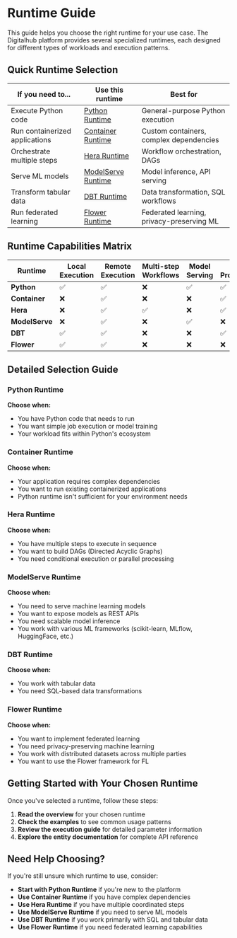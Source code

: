 # Runtime Guide

This guide helps you choose the right runtime for your use case. The Digitalhub platform provides several specialized runtimes, each designed for different types of workloads and execution patterns.

## Quick Runtime Selection

| If you need to... | Use this runtime | Best for |
|---|---|---|
| Execute Python code | [Python Runtime](../reference/runtimes/python/overview.md) | General-purpose Python execution |
| Run containerized applications | [Container Runtime](../reference/runtimes/container/overview.md) | Custom containers, complex dependencies |
| Orchestrate multiple steps | [Hera Runtime](../reference/runtimes/hera/overview.md) | Workflow orchestration, DAGs |
| Serve ML models | [ModelServe Runtime](../reference/runtimes/modelserve/overview.md) | Model inference, API serving |
| Transform tabular data | [DBT Runtime](../reference/runtimes/dbt/overview.md) | Data transformation, SQL workflows |
| Run federated learning | [Flower Runtime](../reference/runtimes/flower/overview.md) | Federated learning, privacy-preserving ML |

## Runtime Capabilities Matrix

| Runtime | Local Execution | Remote Execution | Multi-step Workflows | Model Serving | Data Processing | Federated Learning |
|---|---|---|---|---|---|---|
| **Python** | ✅ | ✅ | ❌ | ✅ | ✅ | ❌ |
| **Container** | ❌ | ✅ | ❌ | ❌ | ✅ | ❌ |
| **Hera** | ❌ | ✅ | ✅ | ❌ | ✅ | ❌ |
| **ModelServe** | ❌ | ✅ | ❌ | ✅ | ❌ | ❌ |
| **DBT** | ✅ | ✅ | ❌ | ❌ | ✅ | ❌ |
| **Flower** | ✅ | ✅ | ❌ | ❌ | ❌ | ✅ |

## Detailed Selection Guide

### Python Runtime

**Choose when:**

- You have Python code that needs to run
- You want simple job execution or model training
- Your workload fits within Python's ecosystem

### Container Runtime

**Choose when:**

- Your application requires complex dependencies
- You want to run existing containerized applications
- Python runtime isn't sufficient for your environment needs

### Hera Runtime

**Choose when:**

- You have multiple steps to execute in sequence
- You want to build DAGs (Directed Acyclic Graphs)
- You need conditional execution or parallel processing

### ModelServe Runtime

**Choose when:**

- You need to serve machine learning models
- You want to expose models as REST APIs
- You need scalable model inference
- You work with various ML frameworks (scikit-learn, MLflow, HuggingFace, etc.)

### DBT Runtime

**Choose when:**

- You work with tabular data
- You need SQL-based data transformations

### Flower Runtime

**Choose when:**

- You want to implement federated learning
- You need privacy-preserving machine learning
- You work with distributed datasets across multiple parties
- You want to use the Flower framework for FL

## Getting Started with Your Chosen Runtime

Once you've selected a runtime, follow these steps:

1. **Read the overview** for your chosen runtime
2. **Check the examples** to see common usage patterns
3. **Review the execution guide** for detailed parameter information
4. **Explore the entity documentation** for complete API reference

## Need Help Choosing?

If you're still unsure which runtime to use, consider:

- **Start with Python Runtime** if you're new to the platform
- **Use Container Runtime** if you have complex dependencies
- **Use Hera Runtime** if you have multiple coordinated steps
- **Use ModelServe Runtime** if you need to serve ML models
- **Use DBT Runtime** if you work primarily with SQL and tabular data
- **Use Flower Runtime** if you need federated learning capabilities
